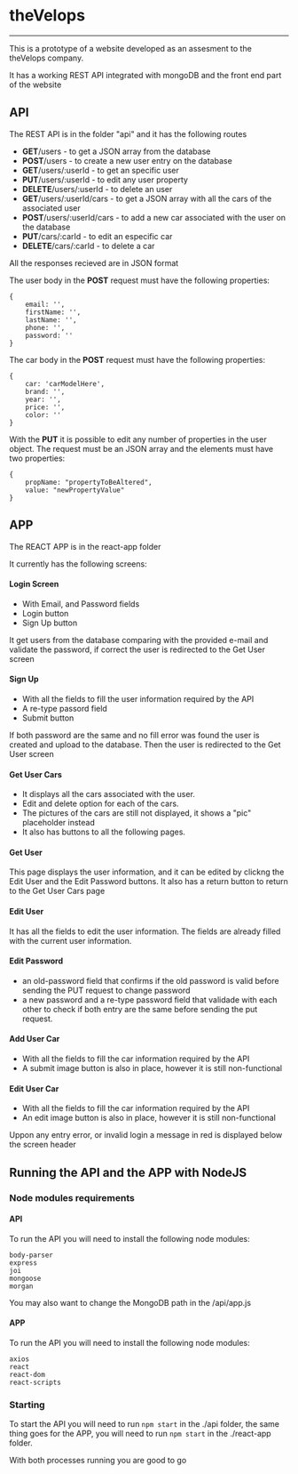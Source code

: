 # theVelops
-----
This is a prototype of a website developed as an assesment to the theVelops company.

It has a working REST API integrated with mongoDB and the front end part of the website

## API
The REST API is in the folder "api" and it has the following routes

- **GET**/users - to get a JSON array from the database
- **POST**/users - to create a new user entry on the database
- **GET**/users/:userId - to get an specific user
- **PUT**/users/:userId - to edit any user property
- **DELETE**/users/:userId - to delete an user
- **GET**/users/:userId/cars - to get a JSON array with all the cars of the associated user
- **POST**/users/:userId/cars - to add a new car associated with the user on the database
- **PUT**/cars/:carId - to edit an especific car
- **DELETE**/cars/:carId - to delete a car


All the responses recieved are in JSON format

The user body in the **POST** request must have the following properties:

```
{
	email: '',
	firstName: '',
	lastName: '',
	phone: '',
	password: ''
}
```

The car body in the **POST** request must have the following properties:

```
{
	car: 'carModelHere',
	brand: '',
	year: '',
	price: '',
	color: ''
}
```

With the **PUT** it is possible to edit any number of properties in the user object.
The request must be an JSON array and the elements must have two properties:

```
{
	propName: "propertyToBeAltered",
	value: "newPropertyValue" 
}
```




## APP
The REACT APP is in the react-app folder

It currently has the following screens:

#### Login Screen
- With Email, and Password fields
- Login button
- Sign Up button

It get users from the database comparing with the provided e-mail and validate the password, if correct the user is redirected to the Get User screen

#### Sign Up

- With all the fields to fill the user information required by the API
- A re-type passord field
- Submit button

If both password are the same and no fill error was found the user is created and upload to the database.
Then the user is redirected to the Get User screen

#### Get User Cars

- It displays all the cars associated with the user.
- Edit and delete option for each of the cars.
- The pictures of the cars are still not displayed, it shows a "pic" placeholder instead
- It also has buttons to all the following pages.


#### Get User
This page displays the user information, and it can be edited by clickng the Edit User and the Edit Password buttons.
It also has a return button to return to the Get User Cars page

#### Edit User
It has all the fields to edit the user information. The fields are already filled with the current user information.

#### Edit Password

- an old-password field that confirms if the old password is valid before sending the PUT request to change password
- a new password and a re-type password field that validade with each other to check if both entry are the same before sending the put request. 

#### Add User Car

- With all the fields to fill the car information required by the API
- A submit image button is also in place, however it is still non-functional

#### Edit User Car

- With all the fields to fill the car information required by the API
- An edit image button is also in place, however it is still non-functional


Uppon any entry error, or invalid login a message in red is displayed below the screen header


## Running the API and the APP with NodeJS

### Node modules requirements

#### API
To run the API you will need to install the following node modules:

    body-parser
    express
    joi
    mongoose
    morgan

You may also want to change the MongoDB path in the /api/app.js

#### APP
To run the API you will need to install the following node modules:

    axios
    react
    react-dom
    react-scripts

### Starting

To start the API you will need to run `npm start` in the ./api folder, the same thing goes for the APP, you will need to run  `npm start` in the ./react-app folder.

With both processes running you are good to go
